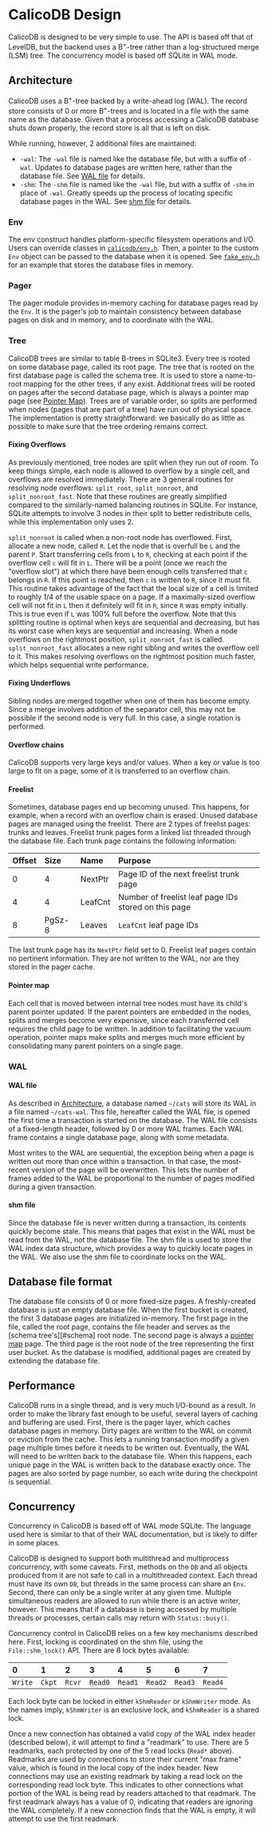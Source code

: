 # CalicoDB Design
CalicoDB is designed to be very simple to use.
The API is based off that of LevelDB, but the backend uses a B<sup>+</sup>-tree rather than a log-structured merge (LSM) tree.
The concurrency model is based off SQLite in WAL mode.

## Architecture
CalicoDB uses a B<sup>+</sup>-tree backed by a write-ahead log (WAL).
The record store consists of 0 or more B<sup>+</sup>-trees and is located in a file with the same name as the database.
Given that a process accessing a CalicoDB database shuts down properly, the record store is all that is left on disk.

While running, however, 2 additional files are maintained:
+ `-wal`: The `-wal` file is named like the database file, but with a suffix of `-wal`.
Updates to database pages are written here, rather than the database file.
See [WAL file](#wal-file) for details.
+ `-shm`: The `-shm` file is named like the `-wal` file, but with a suffix of `-shm` in place of `-wal`.
Greatly speeds up the process of locating specific database pages in the WAL.
See [shm file](#shm-file) for details.

### Env
The env construct handles platform-specific filesystem operations and I/O.
Users can override classes in [`calicodb/env.h`](../include/calicodb/env.h).
Then, a pointer to the custom `Env` object can be passed to the database when it is opened.
See [`fake_env.h`](../utils/fake_env.h) for an example that stores the database files in memory.

### Pager
The pager module provides in-memory caching for database pages read by the `Env`.
It is the pager's job to maintain consistency between database pages on disk and in memory, and to coordinate with the WAL.

### Tree
CalicoDB trees are similar to table B-trees in SQLite3.
Every tree is rooted on some database page, called its root page.
The tree that is rooted on the first database page is called the schema tree.
It is used to store a name-to-root mapping for the other trees, if any exist.
Additional trees will be rooted on pages after the second database page, which is always a pointer map page (see [Pointer Map](#pointer-map)).
Trees are of variable order, so splits are performed when nodes (pages that are part of a tree) have run out of physical space.
The implementation is pretty straightforward: we basically do as little as possible to make sure that the tree ordering remains correct.

#### Fixing Overflows
As previously mentioned, tree nodes are split when they run out of room.
To keep things simple, each node is allowed to overflow by a single cell, and overflows are resolved immediately.
There are 3 general routines for resolving node overflows: `split_root`, `split_nonroot`, and `split_nonroot_fast`.
Note that these routines are greatly simplified compared to the similarly-named balancing routines in SQLite.
For instance, SQLite attempts to involve 3 nodes in their split to better redistribute cells, while this implementation only uses 2.

`split_nonroot` is called when a non-root node has overflowed.
First, allocate a new node, called `R`.
Let the node that is overfull be `L` and the parent `P`.
Start transferring cells from `L` to `R`, checking at each point if the overflow cell `c` will fit in `L`.
There will be a point (once we reach the "overflow slot") at which there have been enough cells transferred that `c` belongs in `R`.
If this point is reached, then `c` is written to `R`, since it must fit.
This routine takes advantage of the fact that the local size of a cell is limited to roughly 1/4 of the usable space on a page.
If a maximally-sized overflow cell will not fit in `L` then it definitely will fit in `R`, since `R` was empty initially.
This is true even if `L` was 100% full before the overflow.
Note that this splitting routine is optimal when keys are sequential and decreasing, but has its worst case when keys are sequential and increasing.
When a node overflows on the rightmost position, `split_nonroot_fast` is called.
`split_nonroot_fast` allocates a new right sibling and writes the overflow cell to it.
This makes resolving overflows on the rightmost position much faster, which helps sequential write performance.

#### Fixing Underflows
Sibling nodes are merged together when one of them has become empty.
Since a merge involves addition of the separator cell, this may not be possible if the second node is very full.
In this case, a single rotation is performed.

#### Overflow chains
CalicoDB supports very large keys and/or values.
When a key or value is too large to fit on a page, some of it is transferred to an overflow chain.

[//]: # (TODO)

#### Freelist
Sometimes, database pages end up becoming unused.
This happens, for example, when a record with an overflow chain is erased.
Unused database pages are managed using the freelist.
There are 2 types of freelist pages: trunks and leaves.
Freelist trunk pages form a linked list threaded through the database file.
Each trunk page contains the following information:

| Offset | Size   | Name    | Purpose                                              |
|:-------|:-------|:--------|:-----------------------------------------------------|
| 0      | 4      | NextPtr | Page ID of the next freelist trunk page              |
| 4      | 4      | LeafCnt | Number of freelist leaf page IDs stored on this page |
| 8      | PgSz-8 | Leaves  | `LeafCnt` leaf page IDs                              |

The last trunk page has its `NextPtr` field set to 0.
Freelist leaf pages contain no pertinent information.
They are not written to the WAL, nor are they stored in the pager cache.

#### Pointer map
[//]: # (TODO)

Each cell that is moved between internal tree nodes must have its child's parent pointer updated.
If the parent pointers are embedded in the nodes, splits and merges become very expensive, since each transferred cell requires the child page to be written.
In addition to facilitating the vacuum operation, pointer maps make splits and merges much more efficient by consolidating many parent pointers on a single page.

### WAL

#### WAL file
As described in [Architecture](#architecture), a database named `~/cats` will store its WAL in a file named `~/cats-wal`.
This file, hereafter called the WAL file, is opened the first time a transaction is started on the database.
The WAL file consists of a fixed-length header, followed by 0 or more WAL frames.
Each WAL frame contains a single database page, along with some metadata.

Most writes to the WAL are sequential, the exception being when a page is written out more than once within a transaction.
In that case, the most-recent version of the page will be overwritten.
This lets the number of frames added to the WAL be proportional to the number of pages modified during a given transaction.

#### shm file
Since the database file is never written during a transaction, its contents quickly become stale.
This means that pages that exist in the WAL must be read from the WAL, not the database file.
The shm file is used to store the WAL index data structure, which provides a way to quickly locate pages in the WAL.
We also use the shm file to coordinate locks on the WAL.

## Database file format
The database file consists of 0 or more fixed-size pages.
A freshly-created database is just an empty database file.
When the first bucket is created, the first 3 database pages are initialized in-memory.
The first page in the file, called the root page, contains the file header and serves as the [schema tree's][#schema] root node.
The second page is always a [pointer map](#pointer-map) page.
The third page is the root node of the tree representing the first user bucket.
As the database is modified, additional pages are created by extending the database file.

## Performance
CalicoDB runs in a single thread, and is very much I/O-bound as a result.
In order to make the library fast enough to be useful, several layers of caching and buffering are used.
First, there is the pager layer, which caches database pages in memory.
Dirty pages are written to the WAL on commit or eviction from the cache.
This lets a running transaction modify a given page multiple times before it needs to be written out.
Eventually, the WAL will need to be written back to the database file.
When this happens, each unique page in the WAL is written back to the database exactly once.
The pages are also sorted by page number, so each write during the checkpoint is sequential.

## Concurrency
Concurrency in CalicoDB is based off of WAL mode SQLite.
The language used here is similar to that of their WAL documentation, but is likely to differ in some places.

CalicoDB is designed to support both multithread and multiprocess concurrency, with some caveats.
First, methods on the `DB` and all objects produced from it are not safe to call in a multithreaded context.
Each thread must have its own `DB`, but threads in the same process can share an `Env`.
Second, there can only be a single writer at any given time.
Multiple simultaneous readers are allowed to run while there is an active writer, however.
This means that if a database is being accessed by multiple threads or processes, certain calls may return with `Status::busy()`.

Concurrency control in CalicoDB relies on a few key mechanisms described here.
First, locking is coordinated on the shm file, using the `File::shm_lock()` API.
There are 8 lock bytes available:

| 0       | 1      | 2      | 3       | 4       | 5       | 6       | 7       |
|:--------|:-------|:-------|:--------|:--------|:--------|:--------|:--------|
| `Write` | `Ckpt` | `Rcvr` | `Read0` | `Read1` | `Read2` | `Read3` | `Read4` |

Each lock byte can be locked in either `kShmReader` or `kShmWriter` mode.
As the names imply, `kShmWriter` is an exclusive lock, and `kShmReader` is a shared lock.

Once a new connection has obtained a valid copy of the WAL index header (described below), it will attempt to find a "readmark" to use.
There are 5 readmarks, each protected by one of the 5 read locks (`Read*` above).
Readmarks are used by connections to store their current "max frame" value, which is found in the local copy of the index header.
New connections may use an existing readmark by taking a read lock on the corresponding read lock byte.
This indicates to other connections what portion of the WAL is being read by readers attached to that readmark.
The first readmark always has a value of 0, indicating that readers are ignoring the WAL completely.
If a new connection finds that the WAL is empty, it will attempt to use the first readmark.

